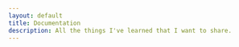 ```yaml
---
layout: default
title: Documentation
description: All the things I've learned that I want to share.
---
```

